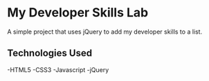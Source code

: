 # My Developer Skills Lab 

A simple project that uses jQuery to add my developer skills to a list. 

## Technologies Used

-HTML5
-CSS3
-Javascript
-jQuery